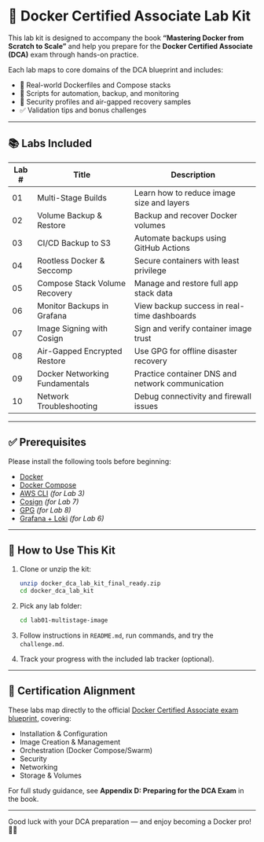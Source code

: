 
# 🐳 Docker Certified Associate Lab Kit

This lab kit is designed to accompany the book **“Mastering Docker from Scratch to Scale”** and help you prepare for the **Docker Certified Associate (DCA)** exam through hands-on practice.

Each lab maps to core domains of the DCA blueprint and includes:
- 🧪 Real-world Dockerfiles and Compose stacks
- 📜 Scripts for automation, backup, and monitoring
- 🔐 Security profiles and air-gapped recovery samples
- ✅ Validation tips and bonus challenges

---

## 📚 Labs Included

| Lab # | Title                             | Description |
|-------|-----------------------------------|-------------|
| 01    | Multi-Stage Builds                | Learn how to reduce image size and layers |
| 02    | Volume Backup & Restore           | Backup and recover Docker volumes |
| 03    | CI/CD Backup to S3                | Automate backups using GitHub Actions |
| 04    | Rootless Docker & Seccomp         | Secure containers with least privilege |
| 05    | Compose Stack Volume Recovery     | Manage and restore full app stack data |
| 06    | Monitor Backups in Grafana        | View backup success in real-time dashboards |
| 07    | Image Signing with Cosign         | Sign and verify container image trust |
| 08    | Air-Gapped Encrypted Restore      | Use GPG for offline disaster recovery |
| 09    | Docker Networking Fundamentals    | Practice container DNS and network communication |
| 10    | Network Troubleshooting           | Debug connectivity and firewall issues |

---

## ✅ Prerequisites

Please install the following tools before beginning:

- [Docker](https://docs.docker.com/get-docker/)
- [Docker Compose](https://docs.docker.com/compose/)
- [AWS CLI](https://docs.aws.amazon.com/cli/latest/userguide/install-cliv2.html) *(for Lab 3)*
- [Cosign](https://docs.sigstore.dev/cosign/system_config/installation/) *(for Lab 7)*
- [GPG](https://gnupg.org) *(for Lab 8)*
- [Grafana + Loki](https://grafana.com/oss/loki/) *(for Lab 6)*

---

## 🚀 How to Use This Kit

1. Clone or unzip the kit:
   ```bash
   unzip docker_dca_lab_kit_final_ready.zip
   cd docker_dca_lab_kit
   ```

2. Pick any lab folder:
   ```bash
   cd lab01-multistage-image
   ```

3. Follow instructions in `README.md`, run commands, and try the `challenge.md`.

4. Track your progress with the included lab tracker (optional).

---

## 🎯 Certification Alignment

These labs map directly to the official [Docker Certified Associate exam blueprint](https://training.mirantis.com/certification/dca-certification-exam), covering:
- Installation & Configuration
- Image Creation & Management
- Orchestration (Docker Compose/Swarm)
- Security
- Networking
- Storage & Volumes

For full study guidance, see **Appendix D: Preparing for the DCA Exam** in the book.

---

Good luck with your DCA preparation — and enjoy becoming a Docker pro! 🧠🔥
